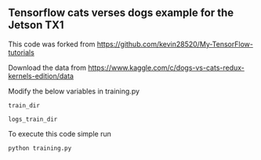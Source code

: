 ## Tensorflow cats verses dogs example for the Jetson TX1

This code was forked from https://github.com/kevin28520/My-TensorFlow-tutorials

Download the data from https://www.kaggle.com/c/dogs-vs-cats-redux-kernels-edition/data

Modify the below variables in training.py 

```train_dir```

```logs_train_dir```

To execute this code simple run

```python training.py```
